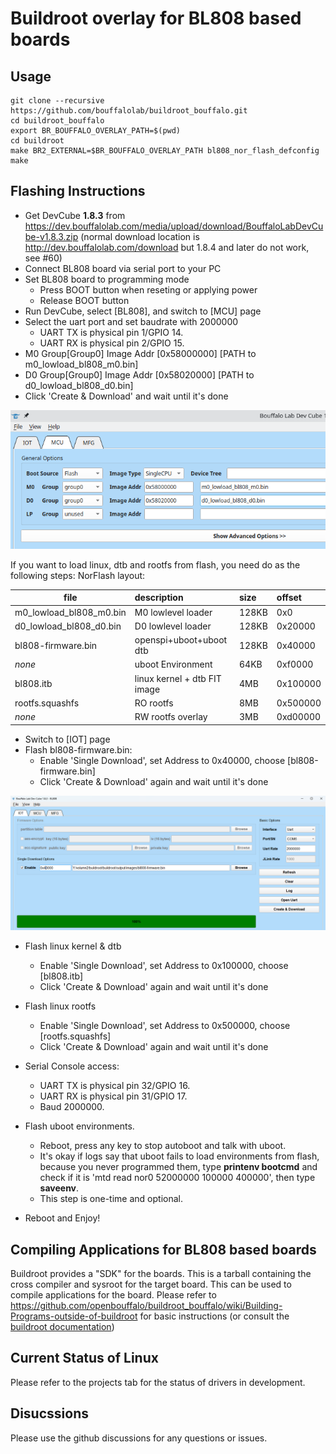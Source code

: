 # Buildroot overlay for BL808 based boards

## Usage

```
git clone --recursive https://github.com/bouffalolab/buildroot_bouffalo.git
cd buildroot_bouffalo
export BR_BOUFFALO_OVERLAY_PATH=$(pwd)
cd buildroot
make BR2_EXTERNAL=$BR_BOUFFALO_OVERLAY_PATH bl808_nor_flash_defconfig
make
```
## Flashing Instructions

- Get DevCube **1.8.3** from https://dev.bouffalolab.com/media/upload/download/BouffaloLabDevCube-v1.8.3.zip (normal download location is http://dev.bouffalolab.com/download but 1.8.4 and later do not work, see #60)
- Connect BL808 board via serial port to your PC
- Set BL808 board to programming mode
    + Press BOOT button when reseting or applying power
    + Release BOOT button
- Run DevCube, select [BL808], and switch to [MCU] page
- Select the uart port and set baudrate with 2000000
    + UART TX is physical pin 1/GPIO 14.
    + UART RX is physical pin 2/GPIO 15.
- M0 Group[Group0] Image Addr [0x58000000] [PATH to m0_lowload_bl808_m0.bin]
- D0 Group[Group0] Image Addr [0x58020000] [PATH to d0_lowload_bl808_d0.bin]
- Click 'Create & Download' and wait until it's done

![Bouffalo Lab Dev Cube flash lowlevel loader](docs/images/bl808-flash-lowloader.png)

If you want to load linux, dtb and rootfs from flash, you need do as the following steps:
NorFlash layout:

file|description|size|offset
-|:-|:-|:-
m0_lowload_bl808_m0.bin	|M0 lowlevel loader				|128KB	|0x0	 
d0_lowload_bl808_d0.bin	|D0 lowlevel loader				|128KB	|0x20000 
bl808-firmware.bin     	|openspi+uboot+uboot dtb		|128KB	|0x40000 
*none*				   	|uboot Environment			    |64KB	|0xf0000 
bl808.itb				|linux kernel + dtb FIT image	|4MB	|0x100000
rootfs.squashfs			|RO rootfs						|8MB	|0x500000
*none*					|RW rootfs overlay				|3MB	|0xd00000


- Switch to [IOT] page
- Flash bl808-firmware.bin:
  - Enable 'Single Download', set Address to 0x40000, choose [bl808-firmware.bin]
  - Click 'Create & Download' again and wait until it's done

![Bouffalo Lab Dev Cube single download](docs/images/bl808-single-download.png)

- Flash linux kernel & dtb
  - Enable 'Single Download', set Address to 0x100000, choose [bl808.itb]
  - Click 'Create & Download' again and wait until it's done

- Flash linux rootfs
  - Enable 'Single Download', set Address to 0x500000, choose [rootfs.squashfs]
  - Click 'Create & Download' again and wait until it's done

- Serial Console access:
    + UART TX is physical pin 32/GPIO 16.
    + UART RX is physical pin 31/GPIO 17.
    + Baud 2000000.

- Flash uboot environments.
	+ Reboot, press any key to stop autoboot and talk with uboot.
	+ It's okay if logs say that uboot fails to load environments from flash, because you never programmed them, type **printenv bootcmd**
	  and check if it is 'mtd read nor0 52000000 100000 400000', then type **saveenv**.
	+ This step is one-time and optional.

- Reboot and Enjoy!

## Compiling Applications for BL808 based boards

Buildroot provides a "SDK" for the boards. This is a tarball containing the cross compiler and sysroot for the target board. This can be used to compile applications for the board. Please refer to https://github.com/openbouffalo/buildroot_bouffalo/wiki/Building-Programs-outside-of-buildroot for basic instructions (or consult the [buildroot documentation](https://buildroot.org/downloads/manual/using-buildroot-toolchain.txt))

## Current Status of Linux

Please refer to the projects tab for the status of drivers in development.

## Disucssions

Please use the github discussions for any questions or issues.
